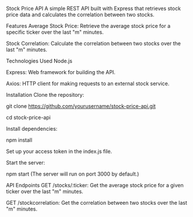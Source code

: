 Stock Price API
A simple REST API built with Express that retrieves stock price data and calculates the correlation between two stocks.

Features
Average Stock Price: Retrieve the average stock price for a specific ticker over the last "m" minutes.

Stock Correlation: Calculate the correlation between two stocks over the last "m" minutes.

Technologies Used
Node.js

Express: Web framework for building the API.

Axios: HTTP client for making requests to an external stock service.

Installation
Clone the repository:

git clone https://github.com/yourusername/stock-price-api.git

cd stock-price-api

Install dependencies:

npm install

Set up your access token in the index.js file.

Start the server:

npm start (The server will run on port 3000 by default.)

API Endpoints
GET /stocks/:ticker: Get the average stock price for a given ticker over the last "m" minutes.

GET /stockcorrelation: Get the correlation between two stocks over the last "m" minutes.
